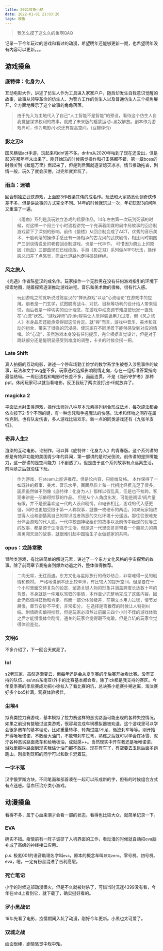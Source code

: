```yaml
---
title: 2021摸鱼小结
date: 2022-01-01 21:03:20
tags: 摸鱼
---
```


> 我怎么摸了这么久的鱼啊QAQ

记录一下今年玩过的游戏和看过的动漫，希望明年还能够更新一期，也希望明年没有内容可以更新。。。

## 游戏摸鱼

### 底特律：化身为人

互动电影大作，讲述了仿生人作为工具进入家家户户，随后却发生自我意识觉醒的故事，故事从领导革命的仿生人、为警方工作的仿生人以及普通仿生人三个视角展开，全方面地展示了这个故事的角角落落。

> 由于先入为主地代入了自己“人工智能不是智能”的预设，看待这个仿生人自我觉醒谋求权利的故事，就成了未来版的启蒙运动+黑奴解放。剧本作为游戏尚可，作为电影/小说还有提高空间。(豆瓣评价)

### 影之刃3

国风横版act手游，玩起来和dnf差不多。dnfm从2020年咕到了现在还没出，但是影3在那年年末出来了。刚开始玩的时候感觉操作和打击感都不错，第一章boss的时候听到《跋扈万里》燃起来了，但是到后面就逐渐熄灭凉凉。情节推动拖沓，剧情一般，玩久了就会厌倦，过完年就弃坑了。

### 雨血：迷镇

回合制独立武侠游戏，上面影3作者梁其伟的成名作。玩法和大家熟悉仙剑奇侠传差不多，但是讲故事的方式完全不同。14年的时候就玩过一次，年初玩影3的间隙又重温了一遍。

>《雨血》系列是我玩独立游戏的启蒙作品。14年左右第一次玩到死镇的时候，对这样一个用三个小时流程讲完一个充满着阴谋的局中局故事的回合制游戏留下了深刻的影响。前传《蜃楼》从回合制变成了ACT，优秀的音乐美术、干脆利落的操作手感还有一脉相承的古龙风的武侠剧情，相比同时期国产三剑谈情说爱的老套回合制游戏，也是一代神作。 可惜因为商业上的原因《雨血》三部曲现在已经绝版，手游《影之刃》系列做ARPG玩法，操作感总归差了点感觉，商业化道路也走得磕磕绊绊。

### 风之旅人

《光遇》作者陈星汉的成名作。玩家操作一个无脸男在没有任何游戏指引的环境下探索地图，随着探索逐渐推动游戏进程。音乐和美术做的很棒，很有代入感。

> 玩到游戏之前就听说过陈星汉的“禅派游戏”以及“心流理论”在游戏中的应用。前者是一门玄学，试图脱离战斗、对抗、目标等功利的设计给人带来愉悦，而后者是一种切实的设计理念，在游戏中动态调节难度使玩家一直处在“心流”状态。“游戏禅师”的title容易让人觉得装逼用力过度，但《风之旅人》本身品质还能承受得起这份肯定。就“禅”而言，游戏中音乐、美术和互动的组合，带来了很强的沉浸感，使玩家在不同场景下能够感受到对应的情绪。论“心流”，虽然游戏本身没有任何提示，完全根据直觉设计，但是对于跳跃部分还是能明显感受到难度的调整，卡关的时候会捞一把。

### Late Shift

真人拍摄的互动电影，讲述一个停车场勤工俭学的数学系学生被卷入涉黑事件的故事，玩法和文字avg差不多，玩家通过选择影响剧情走向，存在一组标准答案指向最佳结局。一周目流程和电影时长差不多，画面连贯，不是《隐形守护者》那种ppt。休闲玩家可以就当看电影，反正我玩了两次没打出HE就放弃了。

### magicka 2

平面法术射击类游戏，操作法师对八种基本元素排列组合形成法术，每次施法都会依次按下2-5个不同的键，有一种念咒和手搓魔法的快感。法术和怪物之间存在属性克制，也有队友伤害，多人游戏比较欢乐。新一点的同类游戏还有《九张羊皮纸》。

### 奇异人生2
渲染的互动电影，论制作，可以算《底特律：化身为人》的青春版。这个系列讲的都是有特异功能的美国青少年的异闻，第一部讲的是时光倒流，前传讲的是拌嘴能力，这一部讲的是空间能力（不剧透了）。但是由于这个系列故事有点远离生活，前两章之后就没往下玩。

> 作为游戏，在steam上能评推荐。但是论内容，只能给及格。 本作保持了一如既往的叙事、美术、音乐水平，画面品质上和一代相比经费充足了很多，画质虽然做不到像《底特律：化身为人》那样以假乱真，但是也不拉跨。客观来讲是一部值得推荐的作品。 但是从个人角度出发，可能是阅读/阅片量有限，并不是很喜欢这一代的人设和剧情。和电影相比，游戏的代入感更强，同时也更加受限于第一人称叙事，就像一枚硬币的两面。如果玩家始终觉得人设和剧情离自己的常识或者熟悉的文化环境十分遥远，那往往很难充分体会游戏的代入感。一代中校园神秘组织的故事以及前传中叛逆的优等生的故事，都是源于生活高于生活。但是这一代里面哥哥带着一个超能力的弟弟勇闯天涯的故事，就很难引起中国独生子女做题家的共鸣。

### opus：龙脉常歌

冒险类游戏，有比较简单的解谜元素，讲述了一个东方文化风格的宇宙探索的故事。除了前两章节奏拖沓到爆炸劝退之外，整体值得推荐。

>  二向无常，无往而遇。东方文化与星际旅行的奇妙结合，非常难得一见的剧情和题材。 严格地讲剧本还比较单薄，有比较大的提升空间，但是要在十个小时里面交待复杂的设定、塑造关键人物的形象并涵盖跨度长达数十年的背景，本身就是一件难以驾驭的事情，本作至少完整地完成了这些内容，因此仍然值得鼓励和肯定。然而一部分体验极差，前期文本用力过猛，情节发展慢，章节安排不平衡，非常扣分。 在选择是否推荐的时候让人特别纠结。剧情确实值得推荐，但是玩家必须熬过前面三四个小时不佳的游戏体验之后才能慢慢体会剧情。通关的玩家会觉得瑕不掩瑜，但是弃坑的玩家会觉得体验差劲。

### 文明6

不多介绍了，下一回合天就亮了。

### lol

s2老玩家，虽然逐渐变云，但每年还是会从夏季赛的季后赛开始看比赛。没有支持的队伍，eu\na\东南亚\外卡的比赛基本都会看，除了lck都是我支持的赛区。今年夏季赛的季后赛成功把小徐拉入了看比赛的坑，总决赛小组赛扑朔迷离，淘汰赛好多个bo5拉满，观赛体验极佳。

### 尘埃4

拟真类拉力赛游戏，基本模拟了拉力赛这样的恶劣路面可能出现的各种失控情况，如果之前没有接触过这类游戏，很容易变成车祸模拟器被劝退。这个游戏里可以学会很多赛车的基本理论，比如重量转移、转向过度/不足、循迹刹车等等。刚开始开得唯唯诺诺，不敢给大油门，不敢带刹车过弯，熟练之后就可以学会在冰雪、泥泞各种恶劣路面救车和给地板油，成就感++。当然现实中开车我还是唯唯诺诺，游戏里那种路面到现实我估计油门都不敢踩。现在有车了，有空要去玉泉后面多跑跑山。刚拿到驾照的同学可以和欧卡混着玩。

### 一字不落

汉字俄罗斯方块，不同笔画和部首凑在一起可以形成新的字，但有的时候组合方式有点迷惑。低血压治疗类小游戏。

## 动漫摸鱼

看得不多，属于心血来潮才会看一部的状态，看得也比较大众，就简单记录一下。

### EVA

确实不错。疫情前有一阵子调研了人机界面的工作，看动漫的时候就自动把eva脑补成了高级的神经接口应用。

p.s. 极氪001的语音助理名字叫`eva`，原本的概念车叫`领克zero`。零号机、初号机、eva，嗯，一定有粉丝混进了吉利高层。

### 死亡笔记

小学的时候这部动漫很火，但是不久就被封杀了，可惜当时沉迷4399没有看，今年在nhd上看到它，就下载了，确实挺好看的。

### 罗小黑战记

19年先看了电影，疫情期间入坑了动漫，刚好今年更新。小黑也太可爱了。

### 双城之战

画面很棒，剧情感觉中规中矩。
